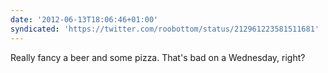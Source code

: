 ```yaml
---
date: '2012-06-13T18:06:46+01:00'
syndicated: 'https://twitter.com/roobottom/status/212961223581511681'
---
```

Really fancy a beer and some pizza. That's bad on a Wednesday, right?
